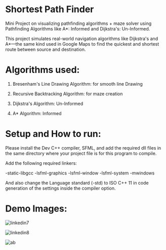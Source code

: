# Shortest Path Finder
Mini Project on visualizing pathfinding algorithms + maze solver using Pathfinding Algorithms like A*: Informed and Dijkstra's: Un-Informed.

This project simulates real-world navigation algorithms like Dijkstra's and A*—the same kind used in Google Maps to find the quickest and shortest route between source and destination.

# Algorithms used:
1. Bresenham's Line Drawing Algorithm: for smooth line Drawing

2. Recursive Backtracking Algorithm: for maze creation

3. Dijkstra's Algorithm: Un-Informed

4. A* Algorithm: Informed

# Setup and How to run:

Please install the Dev C++ compiler, SFML, and add the required dll files in the same directory where your project file is for this program to compile.

Add the following required linkers:

-static-libgcc -lsfml-graphics -lsfml-window -lsfml-system -mwindows

And also change the Language standard (-std) to ISO C++ 11 in code generation of the settings inside the compiler option.


# Demo Images:

![linkedin7](https://github.com/user-attachments/assets/cc692b1d-b30b-46d9-ad32-634e2a9117b8)

![linkedin8](https://github.com/user-attachments/assets/40959b34-9586-4fae-9382-e1bdae9f9666)

![ab](https://github.com/user-attachments/assets/7a2f1b9e-7432-4a44-a295-4a4f059911a6)
